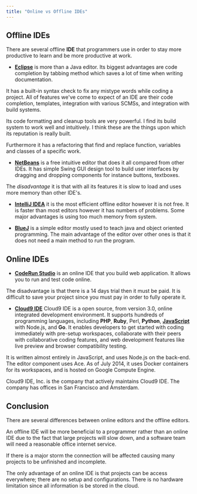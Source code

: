 ```yaml
---
title: "Online vs Offline IDEs"
---
```


## Offline IDEs

There are several offline <a>**IDE**</a> that programmers use in order to stay more productive to learn and be more productive at work.

*   [**Eclipse**](https://www.app5.unisys.com/offerings/ClearPathConnection/eclipse.html) is more than a Java editor. Its biggest advantages are code completion by tabbing method which saves a lot of time when writing documentation.

It has a built-in syntax check to fix any mistype words while coding a project. All of features we've come to expect of an IDE are their code completion, templates, integration with various SCMSs, and integration with build systems.

Its code formatting and cleanup tools are very powerful. I find its build system to work well and intuitively. I think these are the things upon which its reputation is really built.

Furthermore it has a refactoring that find and replace function, variables and classes of a specific work.

*   [**NetBeans**](https://netbeans.org/features/) is a free intuitive editor that does it all compared from other IDEs. It has simple Swing GUI design tool to build user interfaces by dragging and dropping components for instance buttons, textboxes.

The _disadvantage_ it is that with all its features it is slow to load and uses more memory than other IDE's.

*   [**IntelliJ IDEA**](https://www.jetbrains.com/idea/) it is the most efficient offline editor however it is not free. It is faster than most editors however it has numbers of problems. Some major advantages is using too much memory from system.

*   [**BlueJ**](http://www.bluej.org/) is a simple editor mostly used to teach java and object oriented programming. The main advantage of the editor over other ones is that it does not need a main method to run the program.

## Online IDEs

*   [**CodeRun Studio**](http://www.webappers.com/2009/12/04/coderun-studio-free-cross-platform-online-ide/) is an online IDE that you build web application. It allows you to run and test code online.

The disadvantage is that there is a 14 days trial then it must be paid. It is difficult to save your project since you must pay in order to fully operate it.

*   [**Cloud9 IDE**](https://c9.io) Cloud9 IDE is a open source, from version 3.0, online integrated development environment. It supports hundreds of programming languages, including <a>**PHP**</a>, <a>**Ruby**</a>, Perl, <a>**Python**</a>, [**JavaScript**](http://forum.freecodecamp.com/t/advantages-and-disadvantages-of-javascript/14280) with Node.js, and <a>**Go**</a>. It enables developers to get started with coding immediately with pre-setup workspaces, collaborate with their peers with collaborative coding features, and web development features like live preview and browser compatibility testing.

It is written almost entirely in JavaScript, and uses Node.js on the back-end. The editor component uses Ace. As of July 2014, it uses Docker containers for its workspaces, and is hosted on Google Compute Engine.

Cloud9 IDE, Inc. is the company that actively maintains Cloud9 IDE. The company has offices in San Francisco and Amsterdam.

## Conclusion

There are several differences between online editors and the offline editors.

An offline IDE will be more beneficial to a programmer rather than an online IDE due to the fact that large projects will slow down, and a software team will need a reasonable office internet service.

If there is a major storm the connection will be affected causing many projects to be unfinished and incomplete.

The only advantage of an online IDE is that projects can be access everywhere; there are no setup and configurations. There is no hardware limitation since all information is be stored in the cloud.
